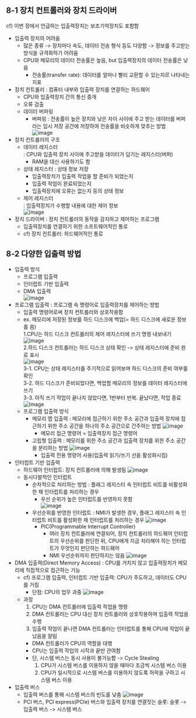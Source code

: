 ## 8-1 장치 컨트롤러와 장치 드라이버
cf) 이번 장에서 언급하는 입출력장치는 보조기억장치도 포함함
* 입출력 장치의 어려움
  - 많은 종류 -> 장치마다 속도, 데이터 전송 형식 등도 다양함 -> 정보를 주고받는 방식을 규격화하기 어려움
  - CPU와 메모리의 데이터 전송률은 높음, but 입출력장치의 데이터 전송률은 낮음
    + 전송률(transfer rate): 데이터를 얼마나 빨리 교환할 수 있는지르 나타내는 지표
* 장치 컨트롤러
  : 컴퓨터 내부와 입출력 장치를 연결하는 하드웨어
  - CPU와 입출력장치 간의 통신 중개
  - 오류 검출
  - 데이터 버퍼링
    + 버퍼링
      :  전송률이 높은 장치와 낮은 자이 사이에 주고 받는 데이터를 버퍼라는 임시 저장 공간에 저장하여 전송률을 비슷하게 맞추는 방법  
  ![image](https://github.com/a0lim-java/cs/assets/104348646/7a0a63c2-559e-436c-a046-fc0be55f2f11)  
* 장치 컨트롤러의 구조
  - 데이터 레지스터  
    : CPU와 입출력 장치 사이에 주고받을 데이터가 담기는 레지스터(버퍼)
    + RAM을 대신 사용하기도 함
  - 상태 레지스터
    : 상태 정보 저장
    + 입출력장치가 입출력 작업을 할 준비가 되었는지
    + 입출력 작업이 완료되었는지
    + 입출력장치에 오류는 없는지 등의 상태 정보
  - 제어 레지스터  
    : 입출력장치가 수행할 내용에 대한 제어 정보  
    ![image](https://github.com/a0lim-java/cs/assets/104348646/a62b6f7a-9b11-4425-91e7-9e19524894b5)  
* 장치 드라이버
  : 장치 컨트롤러의 동작을 감지하고 제어하는 프로그램
  - 입출력장치를 연결하기 위한 소프트웨어적인 통로
  - cf) 장치 컨트롤러: 하드웨어적인 통로

## 8-2 다양한 입출력 방법
* 입출력 방식
  - 프로그램 입출력
  - 인터럽트 기반 입출력
  - DMA 입출력  
    ![image](https://github.com/a0lim-java/cs/assets/104348646/4ee0fe1a-87da-4efd-96eb-39af3f0781fc)
* 프로그램 입출력
  : 프로그램 속 명령어로 입출력장치를 제어하는 방법
  - 입출력 명령어로써 장치 컨트롤러와 상호작용함
  - ex. 메모리에 저장된 정보를 하드 디스크에 백업(= 하드 디스크에 새로운 정보를 씀)  
      1.CPU는 하드 디스크 컨트롤러의 제어 레지스터에 쓰기 명령 내보내기  
         ![image](https://github.com/a0lim-java/cs/assets/104348646/95a36d63-cf9f-47c6-a099-4a3fc7f6e69b)  
      2.하드 디스크 컨트롤러는 하드 디스크 상태 확인 -> 상태 레지스터에 준비 완료 표시  
         ![image](https://github.com/a0lim-java/cs/assets/104348646/fd700862-0e69-4e3e-bc93-79bbf4a2ab5a)  
      3-1. CPU는 상태 레지스터를 주기적으로 읽어보며 하드 디스크의 준비 여부를 확인  
      3-2. 하드 디스크가 준비되었다면, 백업할 메모리의 정보를 데이터 레지스터에 쓰기  
      3-3. 아직 쓰기 작업이 끝나지 않았다면, 1번부터 반복. 끝났다면, 작업 종료  
         ![image](https://github.com/a0lim-java/cs/assets/104348646/122334e0-79e6-455a-abf5-2b6a30265fd0)  
  - 프로그램 입출력 방식
    + 메모리 맵 입출력
      : 메모리에 접근하기 위한 주소 공간과 입출력 장치에 접근하기 위한 주소 공간을 하나의 주소 공간으로 간주하는 방법
      ![image](https://github.com/a0lim-java/cs/assets/104348646/e6716523-36f7-4a19-8518-92ad33d13158)  
      + 메모리 접근 명령어 = 입출력장치 접근 명령어
    + 고립형 입출력
      : 메모리를 위한 주소 공간과 입출력 장치를 위한 주소 공간을 분리하는 방법
      ![image](https://github.com/a0lim-java/cs/assets/104348646/5265c2b5-11f9-487b-aff1-f44263ceb071)
      + 입출력 전용 명령어 사용(입출력 읽기/쓰기 선을 활성화시킴)
* 인터럽트 기반 입출력
  - 하드웨어 인터럽트: 장치 컨트롤러에 의해 발생됨
    ![image](https://github.com/a0lim-java/cs/assets/104348646/28793db3-c0f0-414b-8cb9-07f5a9618ba3)  
  - 동시다발적인 인터럽트
    + 순차적으로 처리하는 방법
      : 플래그 레지스터 속 인터럽트 비트를 비활성화한 채 인터럽트를 처리하는 경우
      + 우선 순위가 높은 인터럽트를 반영하지 못함  
      ![image](https://github.com/a0lim-java/cs/assets/104348646/8080d740-d498-4067-be35-d80ca5487093)  
    + 우선순위를 반영한 인터럽트
      : NMI가 발생한 경우, 플래그 레지스터 속 인터럽트 비트를 활성화한 채 인터럽트를 처리하는 경우
      ![image](https://github.com/a0lim-java/cs/assets/104348646/1d38b74b-efde-4568-91ee-bac316bf92ce)  
      + PIC(Programmable Interrupt Controller)
         - 여러 장치 컨트롤러에 연결되어, 장치 컨트롤러의 하드웨어 인터럽트의 우선순위를 판단한 뒤, CPU에게 지금 처리해야 하는 인터럽트가 무엇인지 판단하는 하드웨어
         - NMI 우선순위까지 판단하지는 않음
           ![image](https://github.com/a0lim-java/cs/assets/104348646/724ec654-e943-4dde-b93d-f65d078b5cef)  
* DMA 입출력(Direct Memory Access)
  : CPU를 거치지 않고 입출력장치가 메모리에 직접적으로 접근하는 기능
  - cf) 프로그램 입출력, 인터럽트 기반 입출력: CPU가 주도하고, 데이터도 CPU를 거침
    + 단점: CPU의 업무 과중
    ![image](https://github.com/a0lim-java/cs/assets/104348646/12245d4b-6895-4f05-b036-8968b714ab9a)
  - 과정
    1. CPU는 DMA 컨트롤러에 입출력 작업을 명령
    2. DMA 컨트롤러는 CPU 대신 장치 컨트롤러와 상호작용하며 입출력 작업을 수행
    3. 입출력 작업이 끝나면 DMA 컨트롤러는 인터럽트를 통해 CPU에 작업이 끝났음을 알림
    + DMA 컨트롤러가 CPU의 역할을 대행
    + CPU는 입출력 작업의 시작과 끝만 관여함
    + 단, 시스템 버스는 동시 사용이 불가능함 -> Cycle Stealing
      1) CPU가 시스템 버스를 이용하지 않을 때마다 조금씩 시스템 버스 이용
      2) CPU가 일시적으로 시스템 버스를 이용하지 않도록 허락을 구하고 시스템 버스 이용
* 입출력 버스
  - 입출력 버스를 통해 시스템 버스의 빈도를 낮춤
    ![image](https://github.com/a0lim-java/cs/assets/104348646/bf4d3040-60b4-4e53-9be5-5383a8181d7d)
  - PCI 버스, PCI express(PCIe) 버스와 입출력 장치를 연결짓는 슬롯: 슬롯 -> 입출력 버스 -> 시스템 버스
